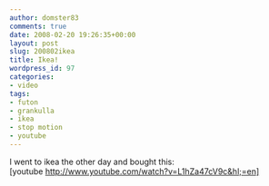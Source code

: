 ```yaml
---
author: domster83
comments: true
date: 2008-02-20 19:26:35+00:00
layout: post
slug: 200802ikea
title: Ikea!
wordpress_id: 97
categories:
- video
tags:
- futon
- grankulla
- ikea
- stop motion
- youtube
---
```


I went to ikea the other day and bought this:  
[youtube http://www.youtube.com/watch?v=L1hZa47cV9c&hl;=en]
